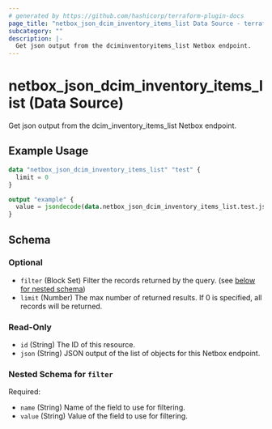 ```yaml
---
# generated by https://github.com/hashicorp/terraform-plugin-docs
page_title: "netbox_json_dcim_inventory_items_list Data Source - terraform-provider-netbox"
subcategory: ""
description: |-
  Get json output from the dciminventoryitems_list Netbox endpoint.
---
```


# netbox_json_dcim_inventory_items_list (Data Source)

Get json output from the dcim_inventory_items_list Netbox endpoint.

## Example Usage

```terraform
data "netbox_json_dcim_inventory_items_list" "test" {
  limit = 0
}

output "example" {
  value = jsondecode(data.netbox_json_dcim_inventory_items_list.test.json)
}
```

<!-- schema generated by tfplugindocs -->
## Schema

### Optional

- `filter` (Block Set) Filter the records returned by the query. (see [below for nested schema](#nestedblock--filter))
- `limit` (Number) The max number of returned results. If 0 is specified, all records will be returned.

### Read-Only

- `id` (String) The ID of this resource.
- `json` (String) JSON output of the list of objects for this Netbox endpoint.

<a id="nestedblock--filter"></a>
### Nested Schema for `filter`

Required:

- `name` (String) Name of the field to use for filtering.
- `value` (String) Value of the field to use for filtering.


